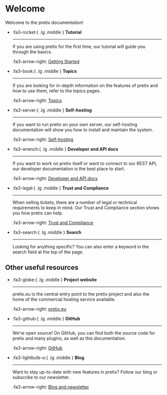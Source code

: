 # Welcome

Welcome to the pretix documentation!

<div class="grid cards" markdown>

-   :fa3-rocket:{ .lg .middle } __Tutorial__

    ---

    If you are using pretix for the first time, our tutorial will guide you through the basics. 

    :fa3-arrow-right: [Getting Started](tutorial/getting-started.md)

-   :fa3-book:{ .lg .middle } __Topics__

    ---

    If you are looking for in-depth information on the features of pretix and how to use them, refer to the topics pages. 

    :fa3-arrow-right: [Topics](topics/index.md)

-   :fa3-server:{ .lg .middle } __Self-hosting__

    ---

    If you want to run pretix on your own server, our self-hosting documentation will show you how to install and maintain the system.

    :fa3-arrow-right: [Self-hosting](self-hosting/index.md)

-   :fa3-wrench:{ .lg .middle } __Developer and API docs__

    ---

    If you want to work on pretix itself or want to connect to our REST API, our developer documentation is the best place to start.

    :fa3-arrow-right: [Developer and API docs](https://docs.pretix.eu/dev/)

-   :fa3-legal:{ .lg .middle } __Trust and Compliance__

    ---

    When selling tickets, there are a number of legal or technical requirements to keep in mind. Our Trust and Compliance section shows you how pretix can help.

    :fa3-arrow-right: [Trust and Compliance](trust/index.md)

-   :fa3-search:{ .lg .middle } __Search__

    ---

    Looking for anything specific?
    You can also enter a keyword in the search field at the top of the page. 

</div>

## Other useful resources

<div class="grid cards" markdown>

-   :fa3-globe:{ .lg .middle } __Project website__

    ---

    pretix.eu is the central entry point to the pretix project and also the home of the commercial hosting service available.

    :fa3-arrow-right: [pretix.eu](https://pretix.eu)

-   :fa3-github:{ .lg .middle } __GitHub__

    ---

    We're open source! On GitHub, you can find both the source code for pretix and many plugins, as well as this documentation.

    :fa3-arrow-right: [GitHub](https://github.com/pretix)

-   :fa3-lightbulb-o:{ .lg .middle } __Blog__

    ---

    Want to stay up-to-date with new features in pretix? Follow our blog or subscribe to our newsletter.

    :fa3-arrow-right: [Blog and newsletter](https://pretix.eu/about/en/blog/)

</div>
